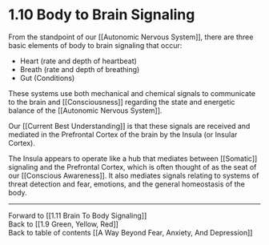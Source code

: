 # 1.10 Body to Brain Signaling

From the standpoint of our [[Autonomic Nervous System]], there are three basic elements of body to brain signaling that occur: 

- Heart (rate and depth of heartbeat)  
- Breath (rate and depth of breathing)  
- Gut (Conditions)

These systems use both mechanical and chemical signals to communicate to the brain and [[Consciousness]] regarding the state and energetic balance of the [[Autonomic Nervous System]].  

Our [[Current Best Understanding]] is that these signals are received and mediated in the Prefrontal Cortex of the brain by the Insula (or Insular Cortex). 

The Insula appears to operate like a hub that mediates between [[Somatic]] signaling and the Prefrontal Cortex, which is often thought of as the seat of our [[Conscious Awareness]]. It also mediates signals relating to systems of threat detection and fear, emotions, and the general homeostasis of the body. 

___

Forward to [[1.11 Brain To Body Signaling]]      
Back to [[1.9 Green, Yellow, Red]]      
Back to table of contents [[A Way Beyond Fear, Anxiety, And Depression]]    
